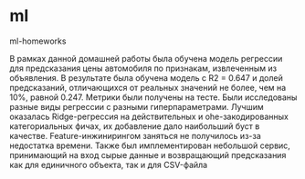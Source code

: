 # ml
ml-homeworks

В рамках данной домашней работы была обучена модель регрессии для предсказания цены автомобиля по признакам, извлеченным из объявления.
В результате была обучена модель с R2 = 0.647 и долей предсказаний, отличающихся от реальных значений не более, чем на 10%, равной 0.247.
Метрики были получены на тесте.
Были исследованы разные виды регрессии с разными гиперпараметрами.
Лучшим оказалась Ridge-регрессия на действительных и ohe-закодированных категориальных фичах, их добавление дало наибольший буст в качестве.
Feature-инжинирингом заняться не получилось из-за недостатка времени.
Также был имплементирован небольшой сервис, принимающий на вход сырые данные и возвращающий предсказания как для единичного объекта, так и для CSV-файла
